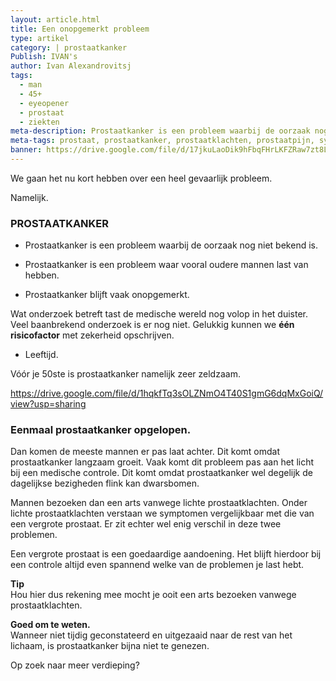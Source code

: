 ```yaml
---
layout: article.html
title: Een onopgemerkt probleem
type: artikel
category: | prostaatkanker
Publish: IVAN's
author: Ivan Alexandrovitsj
tags:
  - man
  - 45+
  - eyeopener
  - prostaat
  - ziekten
meta-description: Prostaatkanker is een probleem waarbij de oorzaak nog niet bekend is. We kunnen echter één risicofactor met zekerheid vaststellen. Benieuwd naar de inzichten?
meta-tags: prostaat, prostaatkanker, prostaatklachten, prostaatpijn, symtomen prostaat kanker, psa
banner: https://drive.google.com/file/d/17jkuLaoDik9hFbqFHrLKFZRaw7zt8LyB/view?usp=sharing
---
```


We gaan het nu kort hebben over een heel gevaarlijk probleem. 

Namelijk.

### PROSTAATKANKER

* Prostaatkanker is een probleem waarbij de oorzaak nog niet bekend is. 

* Prostaatkanker is een probleem waar vooral oudere mannen last van hebben. 

* Prostaatkanker blijft vaak onopgemerkt. 

Wat onderzoek betreft tast de medische wereld nog volop in het duister. Veel baanbrekend onderzoek is er nog niet. Gelukkig kunnen we **één risicofactor** met zekerheid opschrijven.

* Leeftijd. 

Vóór je 50ste is prostaatkanker namelijk zeer zeldzaam. 

https://drive.google.com/file/d/1hqkfTq3sOLZNmO4T40S1gmG6dqMxGoiQ/view?usp=sharing

### Eenmaal prostaatkanker opgelopen.

Dan komen de meeste mannen er pas laat achter. Dit komt omdat prostaatkanker langzaam groeit. Vaak komt dit probleem pas aan het licht bij een medische controle. Dit komt omdat prostaatkanker wel degelijk de dagelijkse bezigheden flink kan dwarsbomen. 

Mannen bezoeken dan een arts vanwege lichte prostaatklachten. Onder lichte prostaatklachten verstaan we symptomen vergelijkbaar met die van een vergrote prostaat. Er zit echter wel enig verschil in deze twee problemen. 

Een vergrote prostaat is een goedaardige aandoening. Het blijft hierdoor bij een controle altijd even spannend welke van de problemen je last hebt. 

**Tip** <br>
Hou hier dus rekening mee mocht je ooit een arts bezoeken vanwege prostaatklachten. 

**Goed om te weten.** <br>
Wanneer niet tijdig geconstateerd en uitgezaaid naar de rest van het lichaam, is prostaatkanker bijna niet te genezen. 

Op zoek naar meer verdieping? 
